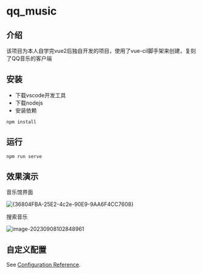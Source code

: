 # qq_music

## 介绍

该项目为本人自学完vue2后独自开发的项目，使用了vue-cil脚手架来创建，复刻了QQ音乐的客户端

## 安装

- 下载vscode开发工具
- 下载nodejs
- 安装依赖

```
npm install
```

## 运行

```
npm run serve
```

## 效果演示

音乐馆界面

![{36804FBA-25E2-4c2e-90E9-9AA6F4CC7608}](C:\Users\ASUS\AppData\Local\Temp\{36804FBA-25E2-4c2e-90E9-9AA6F4CC7608}.png)

搜索音乐

![image-20230908102848961](C:\Users\ASUS\AppData\Roaming\Typora\typora-user-images\image-20230908102848961.png)

## 自定义配置

See [Configuration Reference](https://cli.vuejs.org/config/).
